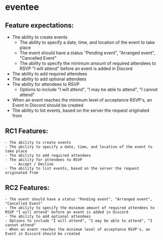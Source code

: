 # eventee

## Feature expectations:
- The ability to create events
    - The ability to specify a date, time, and location of the event to take place
    - The event should have a status "Pending event", "Arranged event", "Cancelled Event"
    - The ability to specify the minimum amount of required attendees to RSVP "I will attend" before an event is added in Discord
- The ability to add required attendees
- The ability to add optional attendees
- The ability for attendees to RSVP
    - Options to include "I will attend", "I may be able to attend", "I cannot attend"
- When an event reaches the minimum level of acceptance RSVP's, an Event in Discord should be created
- The ability to list events, based on the server the request originated from

## RC1 Features:
    - The ability to create events
    - The ability to specify a date, time, and location of the event to take place
    - The ability to add required attendees
    - The ability for attendees to RSVP
        - Accept / Decline
    - The ability to list events, based on the server the request originated from

## RC2 Features:
    - The event should have a status "Pending event", "Arranged event", "Cancelled Event"
    - The ability to specify the minimum amount of required attendees to RSVP "I will attend" before an event is added in Discord
    - The ability to add optional attendees
    - Options to include "I will attend", "I may be able to attend", "I cannot attend"
    - When an event reaches the minimum level of acceptance RSVP's, an Event in Discord should be created
